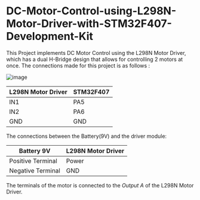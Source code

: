 # DC-Motor-Control-using-L298N-Motor-Driver-with-STM32F407-Development-Kit

This Project implements DC Motor Control using the L298N Motor Driver, which has a dual H-Bridge design that allows for controlling 2 motors at once. The connections made for this
project is as follows :

![image](https://user-images.githubusercontent.com/56625259/150642238-806d46ff-1482-44ed-8eef-44eb39a52429.png)

| L298N Motor Driver | STM32F407 |
|----|----|
| IN1 | PA5 |
| IN2 | PA6 |
| GND | GND |

The connections between the Battery(9V) and the driver module:

| Battery 9V | L298N Motor Driver |
|----|----|
| Positive Terminal | Power |
| Negative Terminal | GND |

The terminals of the motor is connected to the *Output A* of the L298N Motor Driver. 
